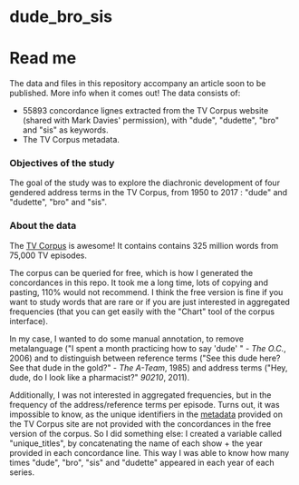 # dude_bro_sis

# Read me

The data and files in this repository accompany an article soon to be published. More info when it comes out!
The data consists of:
- 55893 concordance lignes extracted from the TV Corpus website (shared with Mark Davies' permission), with "dude", "dudette", "bro" and "sis" as keywords.
- The TV Corpus metadata.

### Objectives of the study
The goal of the study was to explore the diachronic development of four gendered address terms in the TV Corpus, from 1950 to 2017 : "dude" and "dudette", "bro" and "sis". 

### About the data
The [TV Corpus](https://www.english-corpora.org/tv/) is awesome! It contains contains 325 million words from 75,000 TV episodes.

The corpus can be queried for free, which is how I generated the concordances in this repo. It took me a long time, lots of copying and pasting, 110% would not recommend. I think the free version is fine if you want to study words that are rare or if you are just interested in aggregated frequencies (that you can get easily with the "Chart" tool of the corpus interface).

In my case, I wanted to do some manual annotation, to remove metalanguage ("I spent a month practicing how to say 'dude' " - *The O.C.*, 2006) and to distinguish between reference terms ("See this dude here? See that dude in the gold?" - *The A-Team*, 1985) and address terms ("Hey, dude, do I look like a pharmacist?" *90210*, 2011).

Additionally, I was not interested in aggregated frequencies, but in the frequency of the address/reference terms per episode. Turns out, it was impossible to know, as the unique identifiers in the [metadata](https://www.english-corpora.org/tv/files/sources_tv.zip) provided on the TV Corpus site are not provided with the concordances in the free version of the corpus. So I did something else: I created a variable called "unique_titles", by concatenating the name of each show + the year provided in each concordance line. This way I was able to know how many times "dude", "bro", "sis" and "dudette" appeared in each year of each series.



